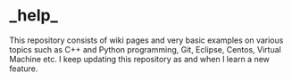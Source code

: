 # \_help\_
This repository consists of wiki pages and very basic examples on various topics such as C++ and Python programming, Git, Eclipse, Centos, Virtual Machine etc. I keep updating this repository as and when I learn a new feature.
